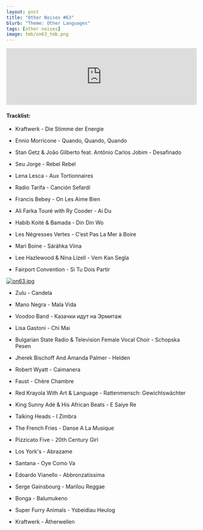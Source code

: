```yaml
---
layout: post
title: "Other Noises #63"
blurb: "Theme: Other Languages"
tags: [other noises]
image: tmb/on63_tmb.png
---
```


<iframe scrolling="no" id="hearthis_at_track_4509461" width="100%" height="150" src="https://app.hearthis.at/embed/4509461/transparent_black/?hcolor=&color=&style=2&block_size=2&block_space=1&background=1&waveform=0&cover=0&autoplay=0&css=" frameborder="0" allowtransparency allow="autoplay"><p>Listen to <a href="https://hearthis.at/zerocc/other-noises-63-2632020-other-languages/" target="_blank">Other Noises #63 (26/3/2020) - OTHER LANGUAGES</a> <span>by</span><a href="https://hearthis.at/zerocc/" target="_blank" > Zero</a> <span>on</span> <a href="https://hearthis.at/" target="_blank">hearthis.at</a></p></iframe>

#### Tracklist:

- Kraftwerk - Die Stimme der Energie
	
- Ennio Morricone - Quando, Quando, Quando
- Stan Getz & João Gilberto feat. Antônio Carlos Jobim - Desafinado
- Seu Jorge - Rebel Rebel

- Lena Lesca - Aux Tortionnaires
- Radio Tarifa - Canción Sefardí
- Francis Bebey - On Les Aime Bien

- Ali Farka Touré with Ry Cooder - Ai Du
- Habib Koité & Bamada - Din Din Wo
- Les Négresses Vertes - C’est Pas La Mer à Boire

- Mari Boine - Sáráhka Viina
- Lee Hazlewood & Nina Lizell - Vem Kan Segla
- Fairport Convention - Si Tu Dois Partir

[![on63.jpg](https://i.postimg.cc/6pkQY6z5/on63.jpg)](https://postimg.cc/SnGqKhww)

- Zulu - Candela
- Mano Negra - Mala Vida
- Voodoo Band - Казачки идут на Эрмитаж

- Lisa Gastoni - Chi Mai
- Bulgarian State Radio & Television Female Vocal Choir - Schopska Pesen
- Jherek Bischoff And Amanda Palmer - Helden

- Robert Wyatt - Caimanera
- Faust - Chère Chambre
- Red Krayola With Art & Language - Rattenmensch: Gewichtswächter

- King Sunny Adé & His African Beats - E Saiye Re
- Talking Heads - I Zimbra
- The French Fries - Danse A La Musique
- Pizzicato Five - 20th Century Girl

- Los York's - Abrazame
- Santana - Oye Como Va
- Edoardo Vianello - Abbronzatissima

- Serge Gainsbourg - Marilou Reggae
- Bonga - Balumukeno
- Super Furry Animals - Ysbeidiau Heulog

- Kraftwerk - Ätherwellen
